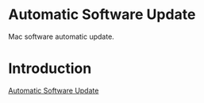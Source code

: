 # Automatic Software Update
Mac software automatic update.

# Introduction
[Automatic Software Update](https://dev-coco.github.io/blog/Automatic-Software-Update.html)
